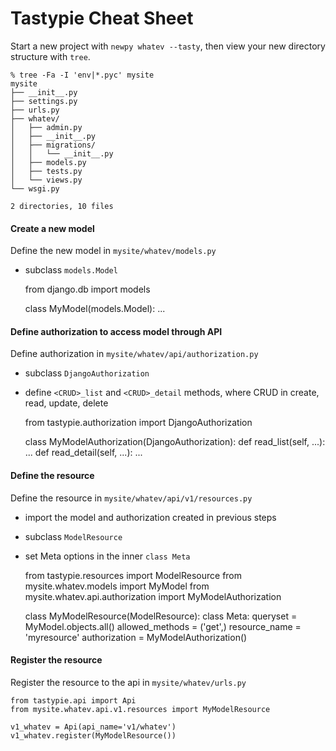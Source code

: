 Tastypie Cheat Sheet
====================
Start a new project with `newpy whatev --tasty`, then view your new directory
structure with `tree`.

    % tree -Fa -I 'env|*.pyc' mysite
    mysite
    ├── __init__.py
    ├── settings.py
    ├── urls.py
    ├── whatev/
    │   ├── admin.py
    │   ├── __init__.py
    │   ├── migrations/
    │   │   └── __init__.py
    │   ├── models.py
    │   ├── tests.py
    │   └── views.py
    └── wsgi.py

    2 directories, 10 files

#### Create a new model
Define the new model in `mysite/whatev/models.py`
- subclass `models.Model`

    from django.db import models

    class MyModel(models.Model):
        ...

#### Define authorization to access model through API
Define authorization in `mysite/whatev/api/authorization.py`
- subclass `DjangoAuthorization`
- define `<CRUD>_list` and `<CRUD>_detail` methods, where CRUD in create, read,
  update, delete

    from tastypie.authorization import DjangoAuthorization

    class MyModelAuthorization(DjangoAuthorization):
        def read_list(self, ...):
            ...
        def read_detail(self, ...):
            ...

#### Define the resource
Define the resource in `mysite/whatev/api/v1/resources.py`
- import the model and authorization created in previous steps
- subclass `ModelResource`
- set Meta options in the inner `class Meta`

    from tastypie.resources import ModelResource
    from mysite.whatev.models import MyModel
    from mysite.whatev.api.authorization import MyModelAuthorization

    class MyModelResource(ModelResource):
        class Meta:
            queryset = MyModel.objects.all()
            allowed_methods = ('get',)
            resource_name = 'myresource'
            authorization = MyModelAuthorization()

#### Register the resource
Register the resource to the api in `mysite/whatev/urls.py`

    from tastypie.api import Api
    from mysite.whatev.api.v1.resources import MyModelResource

    v1_whatev = Api(api_name='v1/whatev')
    v1_whatev.register(MyModelResource())
